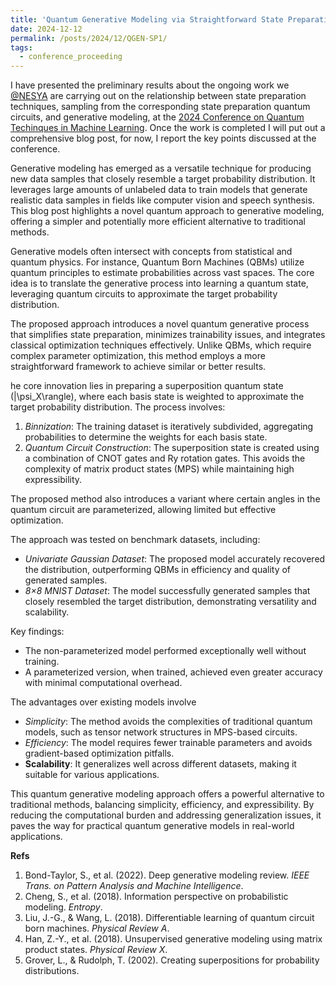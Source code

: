```yaml
---
title: 'Quantum Generative Modeling via Straightforward State Preparation'
date: 2024-12-12
permalink: /posts/2024/12/QGEN-SP1/
tags:
  - conference_proceeding
---
```


I have presented the preliminary results about the ongoing work we [@NESYA](https://sites.google.com/view/nesya) are carrying out on the relationship between state preparation techniques, sampling from the corresponding state preparation quantum circuits, and generative modeling, at the [2024 Conference on Quantum Techinques in Machine Learning](https://qtml2024.org/). Once the work is completed I will put out a comprehensive blog post, for now, I report the key points discussed at the conference.

Generative modeling has emerged as a versatile technique for producing new data samples that closely resemble a target probability distribution. It leverages large amounts of unlabeled data to train models that generate realistic data samples in fields like computer vision and speech synthesis. This blog post highlights a novel quantum approach to generative modeling, offering a simpler and potentially more efficient alternative to traditional methods.

Generative models often intersect with concepts from statistical and quantum physics. For instance, Quantum Born Machines (QBMs) utilize quantum principles to estimate probabilities across vast spaces. The core idea is to translate the generative process into learning a quantum state, leveraging quantum circuits to approximate the target probability distribution. 

The proposed approach introduces a novel quantum generative process that simplifies state preparation, minimizes trainability issues, and integrates classical optimization techniques effectively. Unlike QBMs, which require complex parameter optimization, this method employs a more straightforward framework to achieve similar or better results.

he core innovation lies in preparing a superposition quantum state \(|\psi_X\rangle\), where each basis state is weighted to approximate the target probability distribution. The process involves:

1. *Binnization*: The training dataset is iteratively subdivided, aggregating probabilities to determine the weights for each basis state.
2. *Quantum Circuit Construction*: The superposition state is created using a combination of CNOT gates and Ry rotation gates. This avoids the complexity of matrix product states (MPS) while maintaining high expressibility.

The proposed method also introduces a variant where certain angles in the quantum circuit are parameterized, allowing limited but effective optimization.

The approach was tested on benchmark datasets, including:
- *Univariate Gaussian Dataset*: The proposed model accurately recovered the distribution, outperforming QBMs in efficiency and quality of generated samples.
- *8×8 MNIST Dataset*: The model successfully generated samples that closely resembled the target distribution, demonstrating versatility and scalability.

Key findings:
- The non-parameterized model performed exceptionally well without training.
- A parameterized version, when trained, achieved even greater accuracy with minimal computational overhead.

The advantages over existing models involve

- *Simplicity*: The method avoids the complexities of traditional quantum models, such as tensor network structures in MPS-based circuits.
- *Efficiency*: The model requires fewer trainable parameters and avoids gradient-based optimization pitfalls.
- **Scalability**: It generalizes well across different datasets, making it suitable for various applications.


This quantum generative modeling approach offers a powerful alternative to traditional methods, balancing simplicity, efficiency, and expressibility. By reducing the computational burden and addressing generalization issues, it paves the way for practical quantum generative models in real-world applications.

**Refs**
1. Bond-Taylor, S., et al. (2022). Deep generative modeling review. *IEEE Trans. on Pattern Analysis and Machine Intelligence*.
2. Cheng, S., et al. (2018). Information perspective on probabilistic modeling. *Entropy*.
3. Liu, J.-G., & Wang, L. (2018). Differentiable learning of quantum circuit born machines. *Physical Review A*.
4. Han, Z.-Y., et al. (2018). Unsupervised generative modeling using matrix product states. *Physical Review X*.
5. Grover, L., & Rudolph, T. (2002). Creating superpositions for probability distributions.


